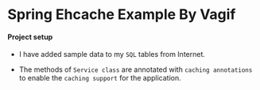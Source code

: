 # Spring Ehcache Example By Vagif 

#### Project setup

* I have added sample data to my ` SQL ` tables from Internet.

* The methods of ` Service class ` are annotated with ` caching annotations ` to enable the ` caching support ` for the application.

 